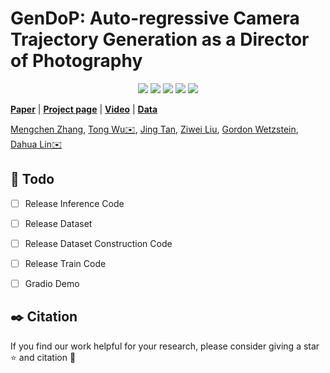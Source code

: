 # GenDoP: Auto-regressive Camera Trajectory Generation as a Director of Photography


<p align="center">
<a href="TODO"><img src="https://img.shields.io/badge/arXiv-Paper-<color>"></a>
<a href="TODO"><img src="https://img.shields.io/badge/Project-Website-red"></a>
<a href="TODO"><img src="https://img.shields.io/static/v1?label=Demo&message=Video&color=orange"></a>
<a href="TODO"><img src="https://img.shields.io/static/v1?label=Dataset&message=Data&color=yellow"></a>
<a href="" target='_blank'>
<img src="https://visitor-badge.laobi.icu/badge?page_id=TODO" />
</a>
</p>

[**Paper**](TODO) | [**Project page**](https://github.com/kszpxxzmc/GenDoP) | [**Video**](https://studio.youtube.com/video/UWvR_A7yFeI/) | [**Data**](TODO) 

[Mengchen Zhang](https://kszpxxzmc.github.io), [Tong Wu✉️](https://wutong16.github.io), [Jing Tan](https://sparkstj.github.io/), [Ziwei Liu](https://liuziwei7.github.io/), [Gordon Wetzstein](https://stanford.edu/~gordonwz/), [Dahua Lin✉️](http://dahua.site/)


## 📆 Todo
- [ ] Release Inference Code 
- [ ] Release Dataset
- [ ] Release Dataset Construction Code
- [ ] Release Train Code
- [ ] Gradio Demo


## ✒️ Citation
If you find our work helpful for your research, please consider giving a star ⭐ and citation 📝

```bibtex

```
